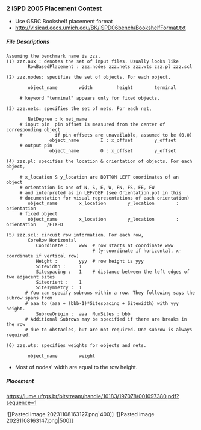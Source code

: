 ### 2 ISPD 2005 Placement Contest

* Use GSRC Bookshelf placement format
* http://vlsicad.eecs.umich.edu/BK/ISPD06bench/BookshelfFormat.txt

##### File Descriptions

```
Assuming the benchmark name is zzz,
(1) zzz.aux : denotes the set of input files. Usually looks like
        RowBasedPlacement : zzz.nodes zzz.nets zzz.wts zzz.pl zzz.scl

(2) zzz.nodes: specifies the set of objects. For each object,

        object_name        width         height        terminal

     # keyword "terminal" appears only for fixed objects.

(3) zzz.nets: specifies the set of nets. For each net,

        NetDegree : k net_name
     # input pin  pin offset is measured from the center of corresponding object
     #            if pin offsets are unavailable, assumed to be (0,0)
                object_name        I : x_offset        y_offset          
     # output pin
                object_name        O : x_offset        y_offset          
       
(4) zzz.pl: specifies the location & orientation of objects. For each object,

     # x_location & y_location are BOTTOM LEFT coordinates of an object
     # orientation is one of N, S, E, W, FN, FS, FE, FW
     # and interpreted as in LEF/DEF (see Orientation.ppt in this
     # documentation for visual representations of each orientation)
        object_name        x_location        y_location        : orientation
     # fixed object
        object_name        x_location        y_location        : orientation    /FIXED

(5) zzz.scl: circuit row information. For each row,
        CoreRow Horizontal
           Coordinate :    www  # row starts at coordinate www
                                # (y-coordinate if horizontal, x-coordinate if vertical row)
           Height :        yyy  # row height is yyy
           Sitewidth :     1    
           Sitespacing :   1    # distance between the left edges of two adjacent sites
           Siteorient :    1
           Sitesymmetry :  1
       # You can specify subrows within a row. They following says the subrow spans from
       # aaa to (aaa + (bbb-1)*Sitespacing + Sitewidth) with yyy height.
           SubrowOrigin :  aaa  NumSites : bbb
       # Additional Subrows may be specified if there are breaks in the row
       # due to obstacles, but are not required. One subrow is always required.

(6) zzz.wts: specifies weights for objects and nets.

        object_name        weight
```

* Most of nodes' width are equal to the row height.

##### Placement

https://lume.ufrgs.br/bitstream/handle/10183/197078/001097380.pdf?sequence=1

![[Pasted image 20231108163127.png|400]]
![[Pasted image 20231108163147.png|500]]